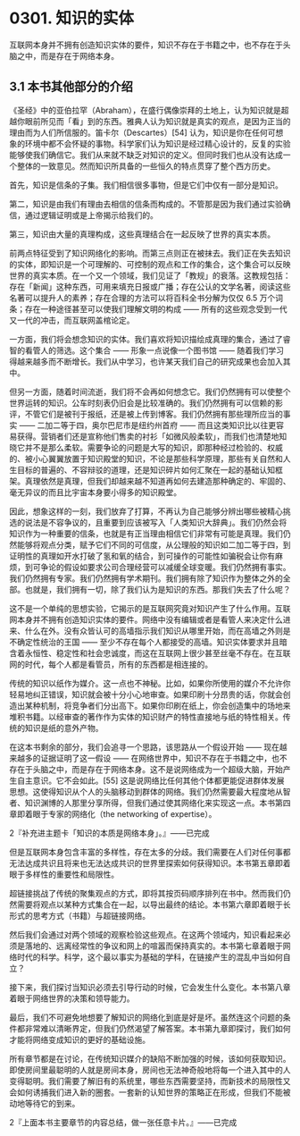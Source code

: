 # 0301. 知识的实体

互联网本身并不拥有创造知识实体的要件，知识不存在于书籍之中，也不存在于头脑之中，而是存在于网络本身。

## 3.1 本书其他部分的介绍

《圣经》中的亚伯拉罕（Abraham），在盛行偶像崇拜的土地上，认为知识就是超越你眼前所见而「看」到的东西。雅典人认为知识就是真实的观点，是因为正当的理由而为人们所信服的。笛卡尔（Descartes）[54] 认为，知识是你在任何可想象的环境中都不会怀疑的事物。科学家们认为知识是经过精心设计的，反复的实验能够使我们确信它。我们从来就不缺乏对知识的定义。但同时我们也从没有达成一个整体的一致意见。然而知识所具备的一些恒久的特点贯穿了整个西方历史。

首先，知识是信条的子集。我们相信很多事物，但是它们中仅有一部分是知识。

第二，知识是由我们有理由去相信的信条而构成的。不管那是因为我们通过实验确信，通过逻辑证明或是上帝揭示给我们的。

第三，知识由大量的真理构成，这些真理结合在一起反映了世界的真实本质。

前两点特征受到了知识网络化的影响。而第三点则正在被抹去。我们正在失去知识的实体，即知识是一个可理解的、可控制的观点和工作的集合，这个集合可以反映世界的真实本质。在一个又一个领域，我们见证了「教规」的衰落。这教规包括：存在「新闻」这种东西，可用来填充日报或广播；存在公认的文学名著，阅读这些名著可以提升人的素养；存在合理的方法可以将百科全书分解为仅仅 6.5 万个词条；存在一种途径甚至可以使我们理解文明的构成 —— 所有的这些观念受到一代又一代的冲击，而互联网盖棺论定。

一方面，我们将会想念知识的实体。我们喜欢将知识描绘成真理的集合，通过了睿智的看管人的筛选。这个集合 —— 形象一点说像一个图书馆 —— 随着我们学习得越来越多而不断增长。我们从中学习，也许某天我们自己的研究成果也会加入其中。

但另一方面，随着时间流逝，我们将不会再如何想念它。我们仍然拥有可以使整个世界运转的知识。公车时刻表仍旧会是比较准确的。我们仍然拥有可以信赖的影评，不管它们是被刊于报纸，还是被上传到博客。我们仍然拥有那些理所应当的事实 —— 二加二等于四，奥尔巴尼市是纽约州首府 —— 而且这类知识比以往更容易获得。营销者们还是宣称他们售卖的衬衫「如微风般柔软」，而我们也清楚地知晓它并不是那么柔软。需要争论的问题是大写的知识，即那种经过检验的、权威的、被小心翼翼放置于知识殿堂的知识，不论是那些科学原理，那些有关自然和人生目标的普遍的、不容辩驳的道理，还是知识碎片如何汇聚在一起的基础认知框架。真理依然是真理，但我们却越来越不知道再如何去建造那种确定的、牢固的、毫无异议的而且比宇宙本身要小得多的知识殿堂。

因此，想象这样的一刻，我们放弃了打算，不再认为自己能够分辨出哪些被精心挑选的说法是不容争议的，且重要到应该被写入「人类知识大辞典」。我们仍然会将知识作为一种重要的信条，也就是有正当理由相信它们非常有可能是真理。我们仍然能够将观点分类，赋予它们不同的可信度，从公理般的知识如二加二等于四，到证明性的真理如开水打破了氢和氧的结合，到可操作的可能性如骗税会让你有麻烦，到可争论的假设如要求公司合理经营可以减缓全球变暖。我们仍然拥有事实。我们仍然拥有专家。我们仍然拥有学术期刊。我们拥有除了知识作为整体之外的全部。也就是，我们拥有一切，除了我们认为是知识的东西。那我们失去了什么呢？

这不是一个单纯的思想实验，它揭示的是互联网究竟对知识产生了什么作用。互联网本身并不拥有创造知识实体的要件。网络中没有编辑或者是看管人来决定什么进来、什么在外。没有众皆认可的高墙指示我们知识从哪里开始，而在高墙之外则是不确定性统治的王国 —— 至少不存在每个人都接受的高墙。知识实体要求并且暗含着永恒性、稳定性和社会忠诚度，而这在互联网上很少甚至丝毫不存在。在互联网的时代，每个人都是看管员，所有的东西都是相连接的。

传统的知识以纸作为媒介。这一点也不神秘。比如，如果你所使用的媒介不允许你轻易地纠正错误，知识就会被十分小心地审查。如果印刷十分昂贵的话，你就会创造出某种机制，将竞争者们分出高下。如果你印刷在纸上，你会创造集中的场地来堆积书籍。以经审查的著作作为实体的知识财产的特性直接地与纸的特性相关。传统的知识是纸的意外产物。

在这本书剩余的部分，我们会追寻一个思路，该思路从一个假设开始 —— 现在越来越多的证据证明了这一假设 —— 在网络世界中，知识不存在于书籍之中，也不存在于头脑之中，而是存在于网络本身。这不是说网络成为一个超级大脑，开始产生自主意识。它不会如此。[55] 这是说网络比任何其他个体都更能促进群体发展思想。这使得知识从个人的头脑移动到群体的网络。我们仍然需要最大程度地从智者、知识渊博的人那里分享所得，但我们通过使其网络化来实现这一点。本书第四章即着眼于专家的网络化（the networking of expertise）。

2『补充进主题卡「知识的本质是网络本身」。』——已完成

但是互联网本身包含丰富的多样性，存在太多的分歧。我们需要在人们对任何事都无法达成共识且将来也无法达成共识的世界里探索如何获得知识。本书第五章即着眼于多样性的重要性和局限性。

超链接挑战了传统的聚集观点的方式，即将其按页码顺序排列在书中。然而我们仍然需要将观点以某种方式集合在一起，以导出最终的结论。本书第六章即着眼于长形式的思考方式（书籍）与超链接网络。

然后我们会通过对两个领域的观察检验这些观点。在这两个领域内，知识看起来必须是落地的、远离经常性的争议和网上的喧嚣而保持真实的。本书第七章着眼于网络时代的科学。科学，这个最以事实为基础的学科，在链接产生的混乱中当如何自立？

接下来，我们探讨当知识必须去引导行动的时候，它会发生什么变化。本书第八章着眼于网络世界的决策和领导能力。

最后，我们不可避免地想要了解知识的网络化到底是好是坏。虽然连这个问题的条件都非常难以清晰界定，但我们仍然渴望了解答案。本书第九章即探讨，我们如何才能将网络变成知识的更好的基础设施。

所有章节都是在讨论，在传统知识媒介的缺陷不断加强的时候，该如何获取知识。即使房间里最聪明的人就是房间本身，房间也无法神奇般地将每一个进入其中的人变得聪明。我们需要了解旧有的系统里，哪些东西需要坚持，而新技术的局限性又会如何诱捕我们进入新的圈套。一套新的认知世界的策略正在形成，但我们不能被动地等待它的到来。

2『上面本书主要章节的内容总结，做一张任意卡片。』——已完成